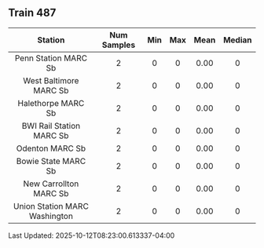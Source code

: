 ## Train 487

| Station | Num Samples | Min | Max | Mean | Median |
| :-----: | :---------: | :-: | :-: | :--: | :----: |
| Penn Station MARC Sb | 2 | 0 | 0 | 0.00 | 0 |
| West Baltimore MARC Sb | 2 | 0 | 0 | 0.00 | 0 |
| Halethorpe MARC Sb | 2 | 0 | 0 | 0.00 | 0 |
| BWI Rail Station MARC Sb | 2 | 0 | 0 | 0.00 | 0 |
| Odenton MARC Sb | 2 | 0 | 0 | 0.00 | 0 |
| Bowie State MARC Sb | 2 | 0 | 0 | 0.00 | 0 |
| New Carrollton MARC Sb | 2 | 0 | 0 | 0.00 | 0 |
| Union Station MARC Washington | 2 | 0 | 0 | 0.00 | 0 |


Last Updated: 2025-10-12T08:23:00.613337-04:00